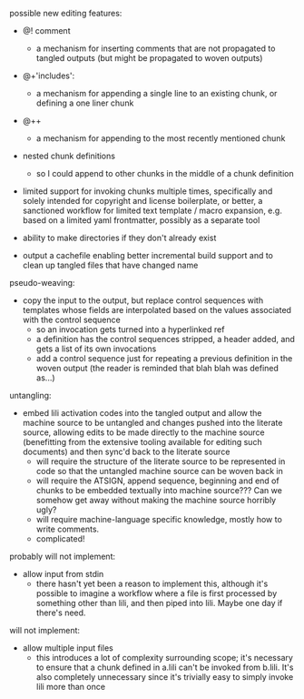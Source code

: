 possible new editing features:

- @! comment
    - a mechanism for inserting comments that are not propagated to tangled
      outputs (but might be propagated to woven outputs)

- @+'includes':<cmath>
    - a mechanism for appending a single line to an existing chunk, or defining
      a one liner chunk

- @++
    - a mechanism for appending to the most recently mentioned chunk

- nested chunk definitions
    - so I could append to other chunks in the middle of a chunk definition

- limited support for invoking chunks multiple times, specifically and solely
  intended for copyright and license boilerplate, or better, a sanctioned workflow
  for limited text template / macro expansion, e.g. based on a limited yaml
  frontmatter, possibly as a separate tool

- ability to make directories if they don't already exist

- output a cachefile enabling better incremental build support and to clean up
  tangled files that have changed name

pseudo-weaving:

- copy the input to the output, but replace control sequences with templates
  whose fields are interpolated based on the values associated with the control
  sequence
    - so an invocation gets turned into a hyperlinked ref
    - a definition has the control sequences stripped, a header added, and
      gets a list of its own invocations
    - add a control sequence just for repeating a previous definition in the
      woven output (the reader is reminded that blah blah was defined as...)

untangling:

- embed lili activation codes into the tangled output and allow the machine
  source to be untangled and changes pushed into the literate source, allowing
  edits to be made directly to the machine source (benefitting from the
  extensive tooling available for editing such documents) and then sync'd back
  to the literate source
    - will require the structure of the literate source to be represented in
      code so that the untangled machine source can be woven back in
    - will require the ATSIGN, append sequence, beginning and end of chunks
      to be embedded textually into machine source??? Can we somehow get
      away without making the machine source horribly ugly?
    - will require machine-language specific knowledge, mostly how to write
      comments.
    - complicated!

probably will not implement:

- allow input from stdin
    - there hasn't yet been a reason to implement this, although it's possible
      to imagine a workflow where a file is first processed by something other
      than lili, and then piped into lili. Maybe one day if there's need.

will not implement:

- allow multiple input files
    - this introduces a lot of complexity surrounding scope; it's necessary to
      ensure that a chunk defined in a.lili can't be invoked from b.lili. It's
      also completely unnecessary since it's trivially easy to simply invoke
      lili more than once
